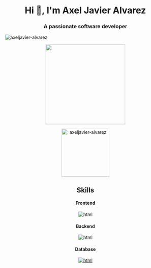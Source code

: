 <h1 align="center">Hi 👋, I'm Axel Javier Alvarez</h1>
<h3 align="center">A passionate software developer</h3>



<p align="left"> 
  <img src="https://komarev.com/ghpvc/?username=axeljavier-alvarez&label=Profile%20views&color=0e75b6&style=flat" alt="axeljavier-alvarez" /> 
 
</p>

<p align="center"><img src="https://camo.githubusercontent.com/b5237ea9145a1dcc8a68651d29469c1eba021563a129d7d19fb43db81709c600/68747470733a2f2f692e70696e696d672e636f6d2f6f726967696e616c732f65642f38382f64612f65643838646138633735376437346636323535373137666663376137383135342e676966" height="250" /></p>
 
<div align="center">
  <img src="https://github-readme-stats.vercel.app/api/top-langs?username=axeljavier-alvarez&show_icons=true&locale=en&layout=compact" alt="axeljavier-alvarez"  height="150" alt="languages graph"  />
</div>

<h2 align="center">Skills</h2>
<!--
<h4>Frontend</h4>
[![Skills](https://skillicons.dev/icons?i=js,html,css,bootstrap)](https://skillicons.dev)
-->

<h4 align="center">Frontend</h4>
<p align="center">
    <img src="https://skillicons.dev/icons?i=html,css,js,bootstrap,angular" alt="html">
</p>

<h4 align="center">Backend</h4>
<p align="center"> 
    <img src="https://skillicons.dev/icons?i=nodejs,cpp,java,spring" alt="html">
</p>


<h4 align="center">Database</h4>
<p align="center">
  <a href="https://skillicons.dev">
    <img src="https://skillicons.dev/icons?i=mysql,mongodb" alt="html">
  </a>
</p>


